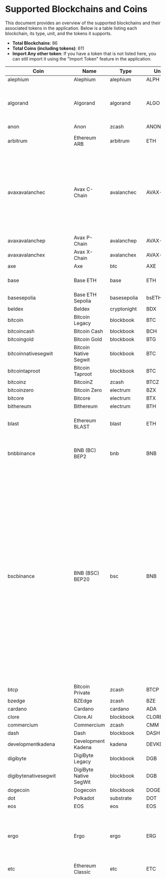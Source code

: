 
# Supported Blockchains and Coins

This document provides an overview of the supported blockchains and their associated tokens in the application. Below is a table listing each blockchain, its type, unit, and the tokens it supports.

- **Total Blockchains**: 86
- **Total Coins (including tokens)**: 611
- **Import Any other token**: If you have a token that is not listed here, you can still import it using the "Import Token" feature in the application.

| Coin | Name | Type | Unit | Tokens |
|------|------|------|------|--------|
| alephium | Alephium | alephium | ALPH | None |
| algorand | Algorand | algorand | ALGO | USDT, USDC, PLANETS, XET, OPUL, STBL, FLUX-ALGO |
| anon | Anon | zcash | ANON | None |
| arbitrum | Ethereum ARB | arbitrum | ETH | ARB, USDC.E, DAI, USDT |
| avaxavalanchec | Avax C-Chain | avalanchec | AVAX-C | USDC, USDC.E, USDT, USDT.E, WETH.E, WBTC.E, DAI.E, LINK.E, WAVAX, JOE, QI, SAVAX, YUSD, FLUX-AVAX |
| avaxavalanchep | Avax P-Chain | avalanchep | AVAX-P | None |
| avaxavalanchex | Avax X-Chain | avalanchex | AVAX-X | None |
| axe | Axe | btc | AXE | None |
| base | Base ETH | base | ETH | USDC, DAI, FLUX-BASE, BRETT |
| basesepolia | Base ETH Sepolia | basesepolia | bsETH | None |
| beldex | Beldex | cryptonight | BDX | None |
| bitcoin | Bitcoin Legacy | blockbook | BTC | USDT, MAID |
| bitcoincash | Bitcoin Cash | blockbook | BCH | None |
| bitcoingold | Bitcoin Gold | blockbook | BTG | None |
| bitcoinnativesegwit | Bitcoin Native Segwit | blockbook | BTC | None |
| bitcointaproot | Bitcoin Taproot | blockbook | BTC | None |
| bitcoinz | BitcoinZ | zcash | BTCZ | None |
| bitcoinzero | Bitcoin Zero | electrum | BZX | None |
| bitcore | Bitcore | electrum | BTX | None |
| bithereum | Bithereum | electrum | BTH | None |
| blast | Ethereum BLAST | blast | ETH | BLAST, WBTC, WETH, USDB |
| bnbbinance | BNB (BC) BEP2 | bnb | BNB | BTCB, RUNE, TUSD, BUSD, NEXO, CHZ, NOW |
| bscbinance | BNB (BSC) BEP20 | bsc | BNB | CAKE, ETH, USDT, WBNB, FLUX-BSC, BUSD, SAFEMOON, HUP, BTCB, BTT, ADA, XRP, DOGE, USDC, DOT, UNI, BCH, LTC, LINK, ETC, AVAX, DAI, TRX, EOS, ATOM, AXS, XTZ, MKR, SHIB, IOTA, COMP, ZEC, TUSD, TUSDOLD, ZIL, SNX, YFI, NEAR, BAT, FTM, BNT, PAX, ONT, C98, ANKR, SXP, IOTX, WRX, 1INCH, BAKE, ALPHA, PROM, ORE, SFM, SMTF, BTT, EGLD, FLOKI |
| btcp | Bitcoin Private | zcash | BTCP | None |
| bzedge | BZEdge | zcash | BZE | None |
| cardano | Cardano | cardano | ADA | None |
| clore | Clore.AI | blockbook | CLORE | None |
| commercium | Commercium | zcash | CMM | None |
| dash | Dash | blockbook | DASH | None |
| developmentkadena | Development Kadena | kadena | DEVKDA | None |
| digibyte | DigiByte Legacy | blockbook | DGB | None |
| digibytenativesegwit | DigiByte Native SegWit | blockbook | DGB | None |
| dogecoin | Dogecoin | blockbook | DOGE | None |
| dot | Polkadot | substrate | DOT | None |
| eos | EOS | eos | EOS | None |
| ergo | Ergo | ergo | ERG | FLUX-ERG, SIGUSD, SIGRSV, ERDOGE, ERGOPAD, PAIDEIA, EXLE, EGIO, COMET |
| etc | Ethereum Classic | etc | ETC | None |
| ethereum | Ethereum | eth | ETH | BNB, SONM, OMG, ZIL, ZRX, GNT, KCS, BAT, MKR, KNCL, ENG, PAY, SUB, CVC, STX, ABT, ADX, AE, AST, BBO, APPC, BLZ, BNT, COFI, SAI, DGX, ELEC, ELF, ENJ, STORJ, IOST, DENT, LEND, LINK, MANA, LRC, QASH, ICN, MCO, POE, POLY, POWR, RCN, RDN, REQ, SNT, SALT, STORM, EDO, TUSD, DCN, WAX, WINGS, DTA, FUN, KIN, SRN, AOA, THETA, USDC, GUSD, PAX, CONI, TOK, POR, ADT, MFT, ATL, ANT, ARN, BRD, REP, QKC, LOOM, EURS, GUNTHY, MTL, VGX, ETHOS, AGI, AMB, BCPT, CDT, CELR, CND, DATA, DLT, DOCK, EVX, GTO, GVT, HOT, INS, IOTX, KEY, LUN, MTH, OAX, OST, PPT, QSP, REN, RLC, SNGLS, TNT, VIB, VIBE, WABI, WPR, DIBI, FUEL, LEO, BXY, USDS, NUKE, GCSTAR, GCTGT, GCWAL, GCBEST, GCHD, GCLOWE, DMME, HT, BUSD, OKB, BF, MX, ZB, HTB, HPT, GOLF, ENQ, FTM, 0xBTC, VYA, AERGO, LMY, NTK, GMC, BAZ, CSO, UBT, USDT, HEX, COMP, VIDT, DRGN, WHALE, WBTC, OM, COIN, UNI, TOSHI, NEXO, DAI, STAKE, REV, AAVE, SNX, YFI, FTT, GRT, SUSHI, CEL, CRO, UMA, RENBTC, CHSB, AMPL, RSR, UST, HEDG, QNT, OCEAN, HUSD, CVT, GNO, CHZ, NXM, 1INCH, POL, ARNX, XCM, GT, KNC, PRE, FLUX-ETH, SAFEMOON, AXS, STETH, AMP, TEL, ONE, WAVES, SHIB, PERP, AUDIO, CRV, SAND, VGX, ANKR, SXP, ALPHA, FET, GLM, USDN, SKL, NMR, SRM, LPT, ALICE, FEI, OGN, INJ, AGIX, PAXG, BAND, STMX, STMX, REEF, CTSI, NKN, TRIBE, GODS, PBX, STRAX, EWTB, PROM, WOO, COTI, OXT, TOMO, ORBS, UOS, BADGER, PHA, MVL, NU, ANT, DODO, XYO, UTK, YFII, MLN, BAL, BORA, STRK, SNM, ADX, LOOM, DATA, AERGO, VID, OM, OXY, RAY, ALEPH, C98, WETH, QUICK, DYDX, XDB, VLX, FX, ASD, CRWNY, SAITO, BTT, XHT, NOW, RSR, KARATE, PEPE, FLOKI, TURBO, ALPH, BONK, RENDER, THREE |
| fio | Fio Protocol | fio | FIO | None |
| ftm | Fantom | ftm | FTM | USDC, USDC.E, DAI |
| gemlink | Gemlink | zcash | GLINK | None |
| genesis | Genesis | electrum | GENX | None |
| groestlcoin | Groestlcoin | blockbook | GRS | None |
| hush | Hush | zcash | HUSH | None |
| ilcoin | ILCoin | btc | ILC | None |
| kadena | Kadena | kadena | KDA | FLUX-KDA, BABE, KDL, BKA, KDS, MOK, KDX, SKDX, zUSDTEST, zUSD |
| kaspa | Kaspa | kaspa | KAS | KASPER, NACHO |
| komodo | Komodo | zcash | KMD | None |
| ksm | Kusama | substrate | KSM | None |
| litecoin | Litecoin Legacy | blockbook | LTC | None |
| litecoinnativesegwit | Litecoin Native Segwit | blockbook | LTC | None |
| litecointaproot | Litecoin Taproot | blockbook | LTC | None |
| lunaterra | Terra | terra | LUNC | mAMZN, mAAPL, mABNB, mCOIN, mMSFT, mGOOGL, mTSLA, mTWTR, mNFLX |
| maticpolygon | Polygon | polygon | POL | WETH, USDT, USDC.E, USDC, QUICK, UNI, LINK, WBTC, DAI, AAVE, SUSHI, SNX, TEL, NEXO, UBT, WRX, CTSI, WOO, FISH, HEX, OM, KNC, FLUX-POL |
| monero | Monero | cryptonight | XMR | None |
| near | Near | near | NEAR | USDT, USDC |
| neo | NEO Legacy | neo | NEO | FISH |
| ontology | Ontology | ontology | ONT | None |
| optimism | Ethereum OP | optimism | ETH | OP, USDC, DAI, USDT |
| raptoreum | Raptoreum | electrum | RTM | None |
| ravencoin | Ravencoin | btc | RVN | NAHAN, SEEDMONEY |
| ripple | XRP | ripple | XRP | None |
| safecoin | Safecoin Classic | zcash | SAFE | None |
| sinovate | SINOVATE | blockbook | SIN | None |
| snowgem | TENT | zcash | TENT | None |
| solana | Solana | solana | SOL | WSOL, SRM, MSRM, COPE, FIDA, FTT, KIN, MAPS, MEDIA, OXY, RAY, STEP, USDC, USDT, ROPE, MER, TULIP, ALEPH, LINK, SUSHI, WOO, C98, SAMO, MNGO, ATLAS, POLIS, ORCA, AURY, SLND, SBR, LIQ, SNY, PORT, ABR, CRP, IVN, GRAPE, NINJA, CRWNY, FLUX-SOL, MSOL, STSOL, SLIM, DFL, IN, JET, DXL, LIKE, MNDE, WHAPI, RIN, CYS, FAB, WAG, MOLA, SOLD, CATO, CSTR, SAO, APYS, SUNNY, KURO, WIF |
| stellar | Stellar Lumens | stellar | XLM | None |
| tao | Bittensor | substrate | TAO | None |
| testnet | Flux Test Coin | zcash | TESTFLUX | None |
| testnetbitcoin | Testnet Bitcoin Legacy | blockbook | TESTBTC | None |
| testnetbitcoinnativesegwit | Testnet Bitcoin Native Segwit | blockbook | TESTBTC | None |
| testnetbitcointaproot | Testnet Bitcoin Taproot | blockbook | TESTBTC | None |
| testnetkadena | Testnet Kadena | kadena | TESTKDA | None |
| testnetsepoliaethereum | Testnet Sepolia Ethereum | sepolia | TESTETH | None |
| testnetwnd | Testnet Westend | substrate | TESTWND | None |
| toncoin | Toncoin | tonbasechain | TON | USDT, NOT, DOGS, HMSTR |
| tron | TRON | tron | TRX | BTT, GENX, JST, USDT, REV, SUNOLD, USDJ, SUN, FLUX-TRX, BTT, USDC |
| veriblock | VeriBlock | veriblock | VBK | None |
| vertcoin | Vertcoin | blockbook | VTC | None |
| zcash | Zcash | zcash | ZEC | None |
| zclassic | Zclassic | zcash | ZCL | None |
| zcoin | Firo | btc | FIRO | None |
| zelcash | Flux | zcash | FLUX | None |
| zen | Horizen | zcash | ZEN | None |
| zero | Zero | zcash | ZER | None |
| zksync | Ethereum ZkSync Era | zksync | ETH | ZK, USDT, USDC |
